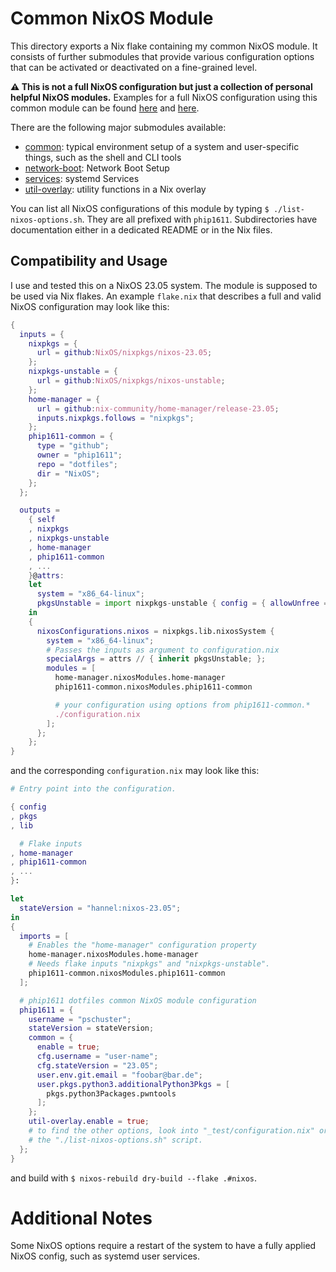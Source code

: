 # Common NixOS Module

This directory exports a Nix flake containing my common NixOS module. It
consists of further submodules that provide various configuration options that
can be activated or deactivated on a fine-grained level.

**⚠️ This is not a full NixOS configuration but just a collection of personal
helpful NixOS modules.** Examples for a full NixOS configuration using this
common module can be found [here](_test/flake.nix) and
[here](https://github.com/phip1611/nixos-configs/blob/main/flake.nix).

There are the following major submodules available:
- [common](common/README.md): typical environment setup of a system and
  user-specific things, such as the shell and CLI tools
- [network-boot](network-boot/README.md): Network Boot Setup
- [services](services/README.md): systemd Services
- [util-overlay](util-overlay/README.md): utility functions in a Nix overlay

You can list all NixOS configurations of this module by typing
`$ ./list-nixos-options.sh`. They are all prefixed with `phip1611`.
Subdirectories have documentation either in a dedicated README or in the Nix
files.

## Compatibility and Usage
I use and tested this on a NixOS 23.05 system. The module is supposed to be used
via Nix flakes. An example `flake.nix` that describes a full and valid NixOS
configuration may look like this:

```nix
{
  inputs = {
    nixpkgs = {
      url = github:NixOS/nixpkgs/nixos-23.05;
    };
    nixpkgs-unstable = {
      url = github:NixOS/nixpkgs/nixos-unstable;
    };
    home-manager = {
      url = github:nix-community/home-manager/release-23.05;
      inputs.nixpkgs.follows = "nixpkgs";
    };
    phip1611-common = {
      type = "github";
      owner = "phip1611";
      repo = "dotfiles";
      dir = "NixOS";
    };
  };

  outputs =
    { self
    , nixpkgs
    , nixpkgs-unstable
    , home-manager
    , phip1611-common
    , ...
    }@attrs:
    let
      system = "x86_64-linux";
      pkgsUnstable = import nixpkgs-unstable { config = { allowUnfree = true; }; inherit system; };
    in
    {
      nixosConfigurations.nixos = nixpkgs.lib.nixosSystem {
        system = "x86_64-linux";
        # Passes the inputs as argument to configuration.nix
        specialArgs = attrs // { inherit pkgsUnstable; };
        modules = [
          home-manager.nixosModules.home-manager
          phip1611-common.nixosModules.phip1611-common

          # your configuration using options from phip1611-common.*
          ./configuration.nix
        ];
      };
    };
}
```

and the corresponding `configuration.nix` may look like this:

```nix
# Entry point into the configuration.

{ config
, pkgs
, lib

  # Flake inputs
, home-manager
, phip1611-common
, ...
}:

let
  stateVersion = "hannel:nixos-23.05";
in
{
  imports = [
    # Enables the "home-manager" configuration property
    home-manager.nixosModules.home-manager
    # Needs flake inputs "nixpkgs" and "nixpkgs-unstable".
    phip1611-common.nixosModules.phip1611-common
  ];

  # phip1611 dotfiles common NixOS module configuration
  phip1611 = {
    username = "pschuster";
    stateVersion = stateVersion;
    common = {
      enable = true;
      cfg.username = "user-name";
      cfg.stateVersion = "23.05";
      user.env.git.email = "foobar@bar.de";
      user.pkgs.python3.additionalPython3Pkgs = [
        pkgs.python3Packages.pwntools
      ];
    };
    util-overlay.enable = true;
    # to find the other options, look into "_test/configuration.nix" or run
    # the "./list-nixos-options.sh" script.
  };
}
```

and build with `$ nixos-rebuild dry-build --flake .#nixos`.

# Additional Notes
Some NixOS options require a restart of the system to have a fully applied NixOS
config, such as systemd user services.

